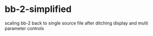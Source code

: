 # bb-2-simplified
scaling bb-2 back to single source file after ditching display and multi parameter controls
